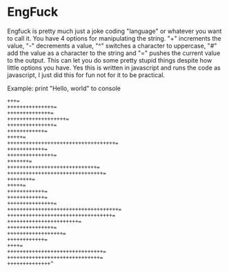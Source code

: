 # EngFuck
Engfuck is pretty much just a joke coding "language" or whatever you want to call it. You have 4 options for manipulating  the string. "+" increments the value, "-"
decrements a value, "^" switches a character to uppercase, "#" add the value as a character to the string and "=" pushes the current value to the output. This can let you do some pretty stupid things despite how
little options you have. Yes this is written in javascript and runs the code as javascript, I just did this for fun not for it to be practical.

Example: print "Hello, world" to console
```
+++=
+++++++++++++++=
++++++++++++++=
+++++++++++++++++++=
+++++++++++++++=
++++++++++++=
+++++=
+++++++++++++++++++++++++++++++++++=
++++++++++++=
+++++++++++++++=
+++++++=
+++++++++++++++++++++++++++++=
+++++++++++++++++++++++++++++++=
++++++++=
+++++=
++++++++++++=
++++++++++++=
+++++++++++++++=
++++++++++++++++++++++++++++++++++++=
++++++++++++++++++++++++++++++++++=
+++++++++++++++++++++++=
+++++++++++++++=
++++++++++++++++++=
++++++++++++=
++++=
+++++++++++++++++++++++++++++++=
++++++++++++++++++++++++++++++=
++++++++++++++^
```
